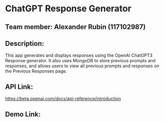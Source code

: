 # ChatGPT Response Generator

## Team member: Alexander Rubin (117102987)

## Description:
This app generates and displays responses using the OpenAI ChatGPT3 Response generator. It also uses MongoDB to store previous prompts and responses, and allows users to view all previous prompts and responses on the Previous Responses page. 

## API Link:
https://beta.openai.com/docs/api-reference/introduction

## Demo Link:


